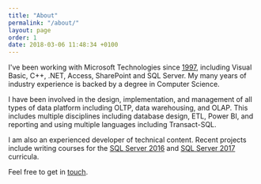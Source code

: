 ```yaml
---
title: "About"
permalink: "/about/"
layout: page
order: 1
date: 2018-03-06 11:48:34 +0100
---
```

I've  been working with Microsoft Technologies since [1997](https://www.youtube.com/watch?v=SSbBvKaM6sk "Woo Hoo"), including Visual Basic, C++, .NET, Access, SharePoint and SQL Server. My many years of industry experience is backed by a degree in Computer Science.

I have been involved in the design, implementation, and management of all types of data platform including OLTP, data warehousing, and OLAP. This includes multiple disciplines including database design, ETL, Power BI, and reporting and using multiple languages including Transact-SQL.

I am also an experienced developer of technical content. Recent projects include writing courses for the [SQL Server 2016](https://www.microsoft.com/en-us/learning/sql-training.aspx "I contributed to some courses") and [SQL Server 2017](https://www.microsoft.com/en-us/learning/course.aspx?cid=20768 "2017 revision") curricula.

Feel free to get in [touch](https://micro.blog/philstollery "my home on micro.blog").
